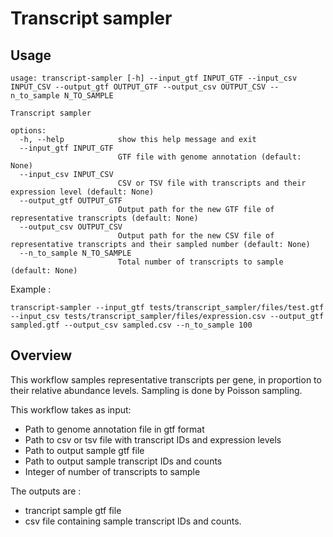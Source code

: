 # Transcript sampler

## Usage
```
usage: transcript-sampler [-h] --input_gtf INPUT_GTF --input_csv INPUT_CSV --output_gtf OUTPUT_GTF --output_csv OUTPUT_CSV --n_to_sample N_TO_SAMPLE

Transcript sampler

options:
  -h, --help            show this help message and exit
  --input_gtf INPUT_GTF
                        GTF file with genome annotation (default: None)
  --input_csv INPUT_CSV
                        CSV or TSV file with transcripts and their expression level (default: None)
  --output_gtf OUTPUT_GTF
                        Output path for the new GTF file of representative transcripts (default: None)
  --output_csv OUTPUT_CSV
                        Output path for the new CSV file of representative transcripts and their sampled number (default: None)
  --n_to_sample N_TO_SAMPLE
                        Total number of transcripts to sample (default: None)
```

Example : 

```
transcript-sampler --input_gtf tests/transcript_sampler/files/test.gtf --input_csv tests/transcript_sampler/files/expression.csv --output_gtf sampled.gtf --output_csv sampled.csv --n_to_sample 100
```

## Overview
This workflow samples representative transcripts per gene, in proportion to their relative abundance levels. Sampling is done by Poisson sampling. 

This workflow takes as input:
- Path to genome annotation file in gtf format
- Path to csv or tsv file with transcript IDs and expression levels
- Path to output sample gtf file 
- Path to output sample transcript IDs and counts
- Integer of number of transcripts to sample
 
The outputs are :
- trancript sample gtf file
- csv file containing sample transcript IDs and counts.
 